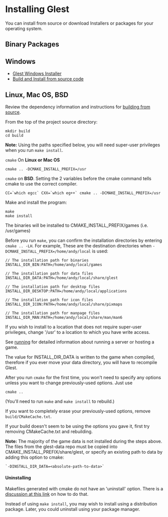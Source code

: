 # Installing Glest

You can install from source or download Installers or packages for your
operating system.

## Binary Packages

## Windows

* [Glest Windows Installer](https://github.com/Glest/windows-installer)
* [Build and Install from source code](https://github.com/Glest/glest-source/blob/master/mk/windows/README.md)

## Linux, Mac OS, BSD

Review the dependency information and instructions for [building from
source](https://github.com/Glest/glest-source/blob/master/BUILD.md).

From the top of the project source directory:

    mkdir build
    cd build

**Note:** Using the paths specified below, you will need super-user
privileges when you run `make install`.

`cmake` On **Linux or Mac OS**

    cmake .. -DCMAKE_INSTALL_PREFIX=/usr

`cmake` on **BSD**. Setting the 2 variables before the cmake command tells
cmake to use the correct compiler.

    CC=`which egcc` CXX=`which eg++` cmake .. -DCMAKE_INSTALL_PREFIX=/usr

Make and install the program:

    make
    make install

The binaries will be installed to CMAKE_INSTALL_PREFIX/games (i.e. /usr/games)

Before you run `make`, you can confirm the installation directories by
entering `cmake .. -LH`. For example, These are the destination
directories when `-DCMAKE_INSTALL_PREFIX=/home/andy/local` is used:

```
// The installation path for binaries
INSTALL_DIR_BIN:PATH=/home/andy/local/games

// The installation path for data files
INSTALL_DIR_DATA:PATH=/home/andy/local/share/glest

// The installation path for desktop files
INSTALL_DIR_DESKTOP:PATH=/home/andy/local/applications

// The installation path for icon files
INSTALL_DIR_ICON:PATH=/home/andy/local/share/pixmaps

// The installation path for manpage files
INSTALL_DIR_MAN:PATH=/home/andy/local/share/man/man6
```

If you wish to install to a location that does not require super-user
privileges, change '/usr' to a location to which you have write access.

See [running](https://github.com/Glest/glest-source#running) for
detailed information about running a server or hosting a game.

The value for INSTALL_DIR_DATA is written to the game when compiled,
therefore if you ever move your data directory, you will have to
recompile Glest.

After you run `cmake` for the first time, you won't need to specify any
options unless you want to change previously-used options. Just use

    cmake ..

(You'll need to run `make` and `make install` to rebuild.)

If you want to completely erase your previously-used options, remove
`build/CMakeCache.txt`.

If your build doesn't seem to be using the options you gave it, first
try removing CMakeCache.txt and rebuilding.

**Note:** The majority of the game data is not installed during the
steps above. The files from the glest-data repo must be copied into
CMAKE_INSTALL_PREFIX/share/glest, or specify an existing path to
data by adding this option to cmake:

    `-DINSTALL_DIR_DATA=<absolute-path-to-data>`

#### Uninstalling

Makefiles generated with cmake do not have an 'uninstall' option. There
is a [discussion at this
link](https://stackoverflow.com/questions/41471620/cmake-support-make-uninstall)
on how to do that.

Instead of using `make install`, you may wish to install using a
distribution package. Later, you could uninstall using your package
manager.
